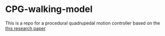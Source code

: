 # CPG-walking-model

This is a repo for a procedural quadrupedal motion controller based on the [this research paper](https://www.nature.com/articles/srep08169)

 

